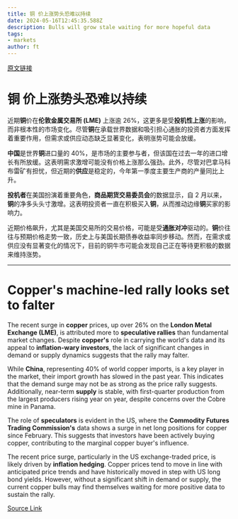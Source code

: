```yaml
---
title: 铜 价上涨势头恐难以持续
date: 2024-05-16T12:45:35.588Z
description: Bulls will grow stale waiting for more hopeful data
tags: 
- markets
author: ft
---
```


[原文链接](https://ft.com/content/dfc072ca-5ec4-4d0c-8cad-4b262681f123)

# **铜** 价上涨势头恐难以持续

近期**铜**价在**伦敦金属交易所 (LME)** 上涨逾 26%，这更多是受**投机性上涨**的影响，而非根本性的市场变化。尽管**铜**在承载世界数据和吸引担心通胀的投资者方面发挥着重要作用，但需求或供应动态缺乏显著变化，表明涨势可能会放缓。

**中国**是世界**铜**进口量的 40%，是市场的主要参与者，但该国在过去一年的进口增长有所放缓。这表明需求激增可能没有价格上涨那么强劲。此外，尽管对巴拿马科布雷矿有担忧，但近期的**供应**是稳定的，今年第一季度主要生产商的产量同比上升。

**投机者**在美国扮演着重要角色，**商品期货交易委员会**的数据显示，自 2 月以来，**铜**的净多头头寸激增。这表明投资者一直在积极买入**铜**，从而推动边缘**铜**买家的影响力。

近期价格飙升，尤其是美国交易所的交易价格，可能是受**通胀对冲**驱动的。**铜**价往往与预期价格走势一致，历史上与美国长期债券收益率同步移动。然而，在需求或供应没有显著变化的情况下，目前的铜牛市可能会发现自己正在等待更积极的数据来维持涨势。

---

# Copper's machine-led rally looks set to falter

The recent surge in **copper** prices, up over 26% on the **London Metal Exchange (LME)**, is attributed more to **speculative rallies** than fundamental market changes. Despite **copper's** role in carrying the world's data and its appeal to **inflation-wary investors**, the lack of significant changes in demand or supply dynamics suggests that the rally may falter. 

While **China**, representing 40% of world copper imports, is a key player in the market, their import growth has slowed in the past year. This indicates that the demand surge may not be as strong as the price rally suggests. Additionally, near-term **supply** is stable, with first-quarter production from the largest producers rising year on year, despite concerns over the Cobre mine in Panama. 

The role of **speculators** is evident in the US, where the **Commodity Futures Trading Commission's** data shows a surge in net long positions for copper since February. This suggests that investors have been actively buying copper, contributing to the marginal copper buyer's influence. 

The recent price surge, particularly in the US exchange-traded price, is likely driven by **inflation hedging**. Copper prices tend to move in line with anticipated price trends and have historically moved in step with US long bond yields. However, without a significant shift in demand or supply, the current copper bulls may find themselves waiting for more positive data to sustain the rally.

[Source Link](https://ft.com/content/dfc072ca-5ec4-4d0c-8cad-4b262681f123)

